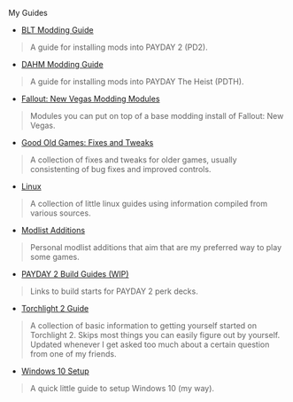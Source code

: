 
My Guides

- [BLT Modding Guide](./blt-install)
> A guide for installing mods into PAYDAY 2 (PD2).
- [DAHM Modding Guide](./dahm-install)
> A guide for installing mods into PAYDAY The Heist (PDTH).
- [Fallout: New Vegas Modding Modules](./fnv-modules)
> Modules you can put on top of a base modding install of Fallout: New Vegas.
- [Good Old Games: Fixes and Tweaks](./gog-fnt)
> A collection of fixes and tweaks for older games, usually consistenting of bug fixes and improved controls.
- [Linux](./linux)
> A collection of little linux guides using information compiled from various sources.
- [Modlist Additions](./modlist-additions)
> Personal modlist additions that aim that are my preferred way to play some games.
- [PAYDAY 2 Build Guides (WIP)](./pd2-build-starts)
> Links to build starts for PAYDAY 2 perk decks.
- [Torchlight 2 Guide](./tl2-guide)
> A collection of basic information to getting yourself started on Torchlight 2. Skips most things you can easily figure out by yourself. Updated whenever I get asked too much about a certain question from one of my friends.
- [Windows 10 Setup](./windows-10-setup)
> A quick little guide to setup Windows 10 (my way).
